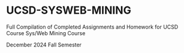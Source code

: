 # UCSD-SYSWEB-MINING
Full Compilation of Completed Assignments and Homework for UCSD Course Sys/Web Mining Course

December 2024 Fall Semester
